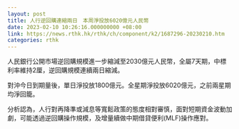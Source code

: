 ```yaml
---
layout: post
title: 人行逆回購連縮兩日　本周淨投放6020億元人民幣
date: 2023-02-10 10:26:16.000000000 +08:00
link: https://news.rthk.hk/rthk/ch/component/k2/1687296-20230210.htm
categories: rthk
---
```


人民銀行公開市場逆回購規模進一步縮減至2030億元人民幣，全屬7天期，中標利率維持2厘，逆回購規模連續兩日縮減。

對沖今日到期量後，單日淨投放1800億元。全星期淨投放6020億元，之前兩星期均淨回籠。

分析認為，人行對再降準或減息等寬鬆政策的態度相對審慎，面對短期資金波動加劇，可能透過逆回購操作規模，及增量續做中期借貸便利(MLF)操作應對。
